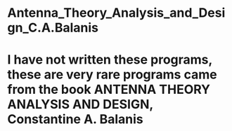 # Antenna_Theory_Analysis_and_Design_C.A.Balanis
# I have not written these programs, these are very rare programs came from the book ANTENNA THEORY ANALYSIS AND DESIGN, Constantine A. Balanis
